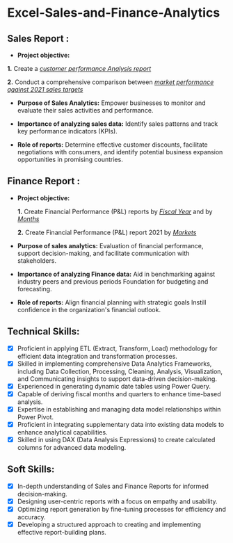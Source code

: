 # Excel-Sales-and-Finance-Analytics

## Sales Report :

- **Project objective:**

 **1.** Create a _[customer performance Analysis report](https://github.com/farazdataanalyst/Atliq-Hardware-Sales-and-Finance-Excel-Project/blob/main/Excel%20Project-%20Atliq%20Hardware%20Customer%20Performance%20Analysis.pdf)_ 
 
**2.** Conduct a comprehensive comparison between _[market performance against 2021 sales targets](https://github.com/farazdataanalyst/Atliq-Hardware-Sales-and-Finance-Excel-Project/blob/main/Excel%20Project-%20Atliq%20Hardware%20Market%20Performance%20vs%202021%20Targets.pdf)_

- **Purpose of Sales Analytics:** Empower businesses to monitor and evaluate their sales activities and performance.

- **Importance of analyzing sales data:** Identify sales patterns and track key performance indicators (KPIs).

- **Role of reports:** Determine effective customer discounts, facilitate negotiations with consumers, and identify potential business expansion opportunities in promising countries.


## Finance Report :

- **Project objective:** 

    **1.** Create Financial Performance (P&L) reports by _[Fiscal Year](https://github.com/farazdataanalyst/Atliq-Hardware-Sales-and-Finance-Excel-Project/blob/main/Excel%20Project-%20Atliq%20Hardware%20Financial%20Performance%20By%20FY.pdf)_ and by _[Months](https://github.com/farazdataanalyst/Atliq-Hardware-Sales-and-Finance-Excel-Project/blob/main/Excel%20Project-%20Atliq%20Hardware%20Monthly%20Financial%20Performance.pdf)_ 

   **2.** Create Financial Performance (P&L)  report 2021 by _[Markets](https://github.com/farazdataanalyst/Atliq-Hardware-Sales-and-Finance-Excel-Project/blob/main/Excel%20Project-%20Atliq%20Hardware%20Financial%20Performance%20by%20Market%202021.pdf)_

- **Purpose of sales analytics:** Evaluation of financial performance, support decision-making, and facilitate communication with stakeholders.

- **Importance of analyzing Finance data:** Aid in benchmarking against industry peers and previous periods Foundation for budgeting and forecasting.

- **Role of reports:** Align financial planning with strategic goals Instill confidence in the organization's financial outlook.


## Technical Skills:
- [x] Proficient in applying ETL (Extract, Transform, Load) methodology for efficient data integration and transformation processes.
- [x]	Skilled in implementing comprehensive Data Analytics Frameworks, including Data Collection, Processing, Cleaning, Analysis, Visualization, and Communicating insights to support data-driven decision-making.
- [x] Experienced in generating dynamic date tables using Power Query.
- [x] Capable of deriving fiscal months and quarters to enhance time-based analysis.
- [x] Expertise in establishing and managing data model relationships within Power Pivot.
- [x] Proficient in integrating supplementary data into existing data models to enhance analytical capabilities.
- [x] Skilled in using DAX (Data Analysis Expressions) to create calculated columns for advanced data modeling.

## Soft Skills:
- [x]	In-depth understanding of Sales and Finance Reports for informed decision-making.
- [x] Designing user-centric reports with a focus on empathy and usability.
- [x] Optimizing report generation by fine-tuning processes for efficiency and accuracy.
- [x] Developing a structured approach to creating and implementing effective report-building plans.
